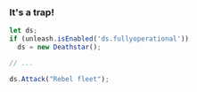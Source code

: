 <div class="slidetext-bg">

### It's a trap!

```js
let ds;
if (unleash.isEnabled('ds.fullyoperational'))
  ds = new Deathstar();

// ...

ds.Attack("Rebel fleet");
```

</div>
